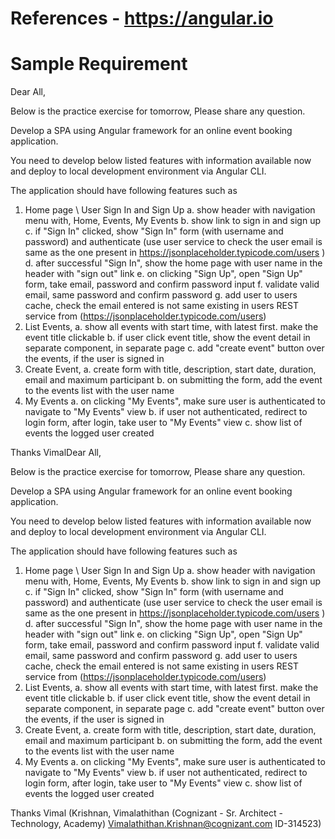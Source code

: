 References - https://angular.io
===============================
Sample Requirement
=================

Dear All,

Below is the practice exercise for tomorrow,
Please share any question.

Develop a SPA using Angular framework for an online event booking application.

You need to develop below listed features with information available now and 
deploy to local development environment via Angular CLI.

The application should have following features such as
1. Home page \ User Sign In and Sign Up
                a. show header with navigation menu with, Home, Events, My Events
                b. show link to sign in and sign up
                c. if "Sign In" clicked, show "Sign In" form (with username and password) and authenticate 
                                (use user service to check the user email is same as the one present in https://jsonplaceholder.typicode.com/users )
                d. after successful "Sign In", show the home page with user name in the header with "sign out" link
                e. on clicking "Sign Up", open "Sign Up" form, take email, password and confirm password input
                f. validate valid email, same password and confirm password
                g. add user to users cache, check the email entered is not same existing in users REST service from (https://jsonplaceholder.typicode.com/users)
2. List Events, 
                a. show all events with start time, with latest first. make the event title clickable
                b. if user click event title, show the event detail in separate component, in separate page
                c. add "create event" button over the events, if the user is signed in
3. Create Event,
                a. create form with title, description, start date, duration, email and maximum participant
                b. on submitting the form, add the event to the events list with the user name
4. My Events
                a. on clicking "My Events", make sure user is authenticated to navigate to "My Events" view
                b. if user not authenticated, redirect to login form, after login, take user to "My Events" view
                c. show list of events the logged user created

Thanks
VimalDear All,

Below is the practice exercise for tomorrow,
Please share any question.

Develop a SPA using Angular framework for an online event booking application.

You need to develop below listed features with information available now and 
deploy to local development environment via Angular CLI.

The application should have following features such as
1. Home page \ User Sign In and Sign Up
                a. show header with navigation menu with, Home, Events, My Events
                b. show link to sign in and sign up
                c. if "Sign In" clicked, show "Sign In" form (with username and password) and authenticate 
                                (use user service to check the user email is same as the one present in https://jsonplaceholder.typicode.com/users )
                d. after successful "Sign In", show the home page with user name in the header with "sign out" link
                e. on clicking "Sign Up", open "Sign Up" form, take email, password and confirm password input
                f. validate valid email, same password and confirm password
                g. add user to users cache, check the email entered is not same existing in users REST service from (https://jsonplaceholder.typicode.com/users)
2. List Events, 
                a. show all events with start time, with latest first. make the event title clickable
                b. if user click event title, show the event detail in separate component, in separate page
                c. add "create event" button over the events, if the user is signed in
3. Create Event,
                a. create form with title, description, start date, duration, email and maximum participant
                b. on submitting the form, add the event to the events list with the user name
4. My Events
                a. on clicking "My Events", make sure user is authenticated to navigate to "My Events" view
                b. if user not authenticated, redirect to login form, after login, take user to "My Events" view
                c. show list of events the logged user created

Thanks
Vimal (Krishnan, Vimalathithan (Cognizant - Sr. Architect - Technology, Academy) <Vimalathithan.Krishnan@cognizant.com> ID-314523)

